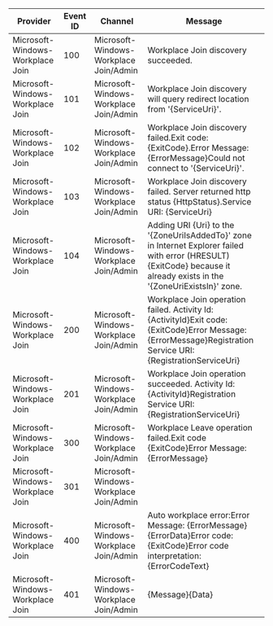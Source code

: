 Provider                          |  Event ID  |  Channel                                 |  Message
----------------------------------|------------|------------------------------------------|---------------------------------------------------------------------------------------------------------------------------------------------------------------------------
Microsoft-Windows-Workplace Join  |  100       |  Microsoft-Windows-Workplace Join/Admin  |  Workplace Join discovery succeeded.
Microsoft-Windows-Workplace Join  |  101       |  Microsoft-Windows-Workplace Join/Admin  |  Workplace Join discovery will query redirect location from '{ServiceUri}'.
Microsoft-Windows-Workplace Join  |  102       |  Microsoft-Windows-Workplace Join/Admin  |  Workplace Join discovery failed.Exit code: {ExitCode}.Error Message: {ErrorMessage}Could not connect to '{ServiceUri}'.
Microsoft-Windows-Workplace Join  |  103       |  Microsoft-Windows-Workplace Join/Admin  |  Workplace Join discovery failed. Server returned http status {HttpStatus}.Service URI: {ServiceUri}
Microsoft-Windows-Workplace Join  |  104       |  Microsoft-Windows-Workplace Join/Admin  |  Adding URI {Uri} to the '{ZoneUriIsAddedTo}' zone in  Internet Explorer failed with error (HRESULT) {ExitCode} because it already exists in the '{ZoneUriExistsIn}' zone.
Microsoft-Windows-Workplace Join  |  200       |  Microsoft-Windows-Workplace Join/Admin  |  Workplace Join operation failed. Activity Id: {ActivityId}Exit code: {ExitCode}Error Message: {ErrorMessage}Registration Service URI: {RegistrationServiceUri}
Microsoft-Windows-Workplace Join  |  201       |  Microsoft-Windows-Workplace Join/Admin  |  Workplace Join operation succeeded. Activity Id: {ActivityId}Registration Service URI: {RegistrationServiceUri}
Microsoft-Windows-Workplace Join  |  300       |  Microsoft-Windows-Workplace Join/Admin  |  Workplace Leave operation failed.Exit code {ExitCode}Error Message: {ErrorMessage}
Microsoft-Windows-Workplace Join  |  301       |  Microsoft-Windows-Workplace Join/Admin  |
Microsoft-Windows-Workplace Join  |  400       |  Microsoft-Windows-Workplace Join/Admin  |  Auto workplace error:Error Message: {ErrorMessage}{ErrorData}Error code: {ExitCode}Error code interpretation: {ErrorCodeText}
Microsoft-Windows-Workplace Join  |  401       |  Microsoft-Windows-Workplace Join/Admin  |  {Message}{Data}